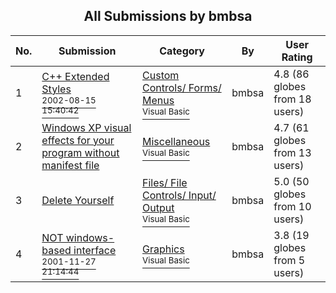 ﻿<div align="center">

## All Submissions by bmbsa

</div>

No.  | Submission | Category | By   | User Rating
---- | ---------- | -------- | ---- | -----------
1 | [C\+\+ Extended Styles<br /><sup>2002-08-15 15:40:42</sup>](https://github.com/Planet-Source-Code/bmbsa-c-extended-styles__1-37968) | [Custom Controls/ Forms/  Menus<br /><sup>Visual Basic</sup>](../ByCategory/custom-controls-forms-menus__1-4.md) | bmbsa | 4.8 (86 globes from 18 users)
2 | [Windows XP visual effects for  your program without manifest file<br />](https://github.com/Planet-Source-Code/bmbsa-windows-xp-visual-effects-for-your-program-without-manifest-file__1-36377) | [Miscellaneous<br /><sup>Visual Basic</sup>](../ByCategory/miscellaneous__1-1.md) | bmbsa | 4.7 (61 globes from 13 users)
3 | [Delete Yourself<br />](https://github.com/Planet-Source-Code/bmbsa-delete-yourself__1-29305) | [Files/ File Controls/ Input/ Output<br /><sup>Visual Basic</sup>](../ByCategory/files-file-controls-input-output__1-3.md) | bmbsa | 5.0 (50 globes from 10 users)
4 | [NOT windows\-based interface<br /><sup>2001-11-27 21:14:44</sup>](https://github.com/Planet-Source-Code/bmbsa-not-windows-based-interface__1-29264) | [Graphics<br /><sup>Visual Basic</sup>](../ByCategory/graphics__1-46.md) | bmbsa | 3.8 (19 globes from 5 users)
